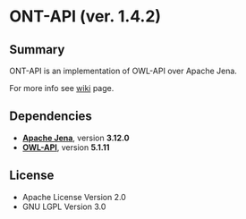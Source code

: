 # ONT-API (ver. 1.4.2)

## Summary
ONT-API is an implementation of OWL-API over Apache Jena.

For more info see [wiki](https://github.com/avicomp/ont-api/wiki) page.
 
## Dependencies
- **[Apache Jena](https://github.com/apache/jena)**, version **3.12.0**
- **[OWL-API](https://github.com/owlcs/owlapi)**, version **5.1.11**

## License
* Apache License Version 2.0
* GNU LGPL Version 3.0

